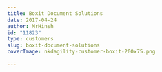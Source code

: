 ```yaml
---
title: Boxit Document Solutions
date: 2017-04-24
author: MrHinsh
id: "11823"
type: customers
slug: boxit-document-solutions
coverImage: nkdagility-customer-boxit-200x75.png

---
```







